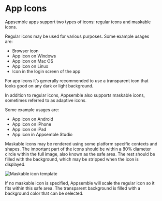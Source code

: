# App Icons

Appsemble apps support two types of icons: regular icons and maskable icons.

Regular icons may be used for various purposes. Some example usages are:

- Browser icon
- App icon on Windows
- App icon on Mac OS
- App icon on Linux
- Icon in the login screen of the app

For app icons it’s generally recommended to use a transparent icon that looks good on any dark or
light background.

In addition to regular icons, Appsemble also supports maskable icons, sometimes referred to as
adaptive icons.

Some example usages are:

- App icon on Android
- App icon on iPhone
- App icon on iPad
- App icon in Appsemble Studio

Maskable icons may be rendered using some platform specific contexts and shapes. The important part
of the icons should be within a 80% diameter circle within the full image, also known as the safe
area. The rest should be filled with the background, which may be stripped when the icon is
displayed.

![Maskable icon template](../../../../../config/assets/maskable-icon-template.svg 'Maskable icon template')

If no maskable icon is specified, Appsemble will scale the regular icon so it fits within this safe
area. The transparent background is filled with a background color that can be selected.
